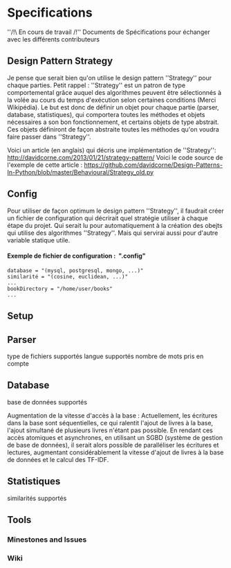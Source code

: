 ﻿# Specifications
''/!\ En cours de travail /!\'' 
Documents de Spécifications pour échanger avec les différents contributeurs

## Design Pattern Strategy
Je pense que serait bien qu'on utilise le design pattern ''Strategy'' pour chaque parties.
Petit rappel : ''Strategy'' est un patron de type comportemental grâce auquel des algorithmes peuvent être sélectionnés à la volée au cours du temps d'exécution selon certaines conditions (Merci Wikipédia).
Le but est donc de définir un objet pour chaque partie (parser, database, statistiques), qui comportera toutes les méthodes et objets nécessaires a son bon fonctionnement, et certains objets de type abstrait. Ces objets définiront de façon abstraite toutes les méthodes qu'on voudra faire passer dans ''Strategy''.

Voici un article (en anglais) qui décris une implémentation de ''Strategy'':
http://davidcorne.com/2013/01/21/strategy-pattern/
Voici le code source de l'exemple de cette article :
https://github.com/davidcorne/Design-Patterns-In-Python/blob/master/Behavioural/Strategy_old.py

## Config
Pour utiliser de façon optimum le design pattern ''Strategy'', il faudrait créer un fichier de configuration qui décrirait quel stratégie utiliser à chaque étape du projet. Qui serait lu pour automatiquement à la création des obejts qui utilise des algorithmes ''Strategy''. Mais qui servirai aussi pour d'autre variable statique utile.

#### Exemple de fichier de configuration :  ".config"
```
database = "(mysql, postgresql, mongo, ...)"
similarité = "(cosine, euclidean, ...)"
...
bookDirectory = "/home/user/books"
...
```

## Setup

## Parser
type de fichiers supportés
langue supportés
nombre de mots pris en compte

## Database
base de données supportés

Augmentation de la vitesse d'accès à la base :
Actuellement, les écritures dans la base sont séquentielles, ce qui ralentit l'ajout de livres à la base, l'ajout simultané de plusieurs livres n'étant pas possible. En rendant ces accès atomiques et asynchrones, en utilisant un SGBD (système de gestion de base de données), il serait alors possible de paralléliser les écritures et lectures, augmentant considérablement la vitesse d'ajout de livres à la base de données et le calcul des TF-IDF.

## Statistiques
similarités supportés

## Tools
### Minestones and Issues

### Wiki


